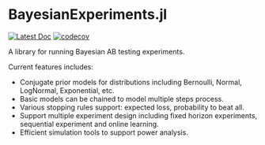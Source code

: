 BayesianExperiments.jl
====================

[![Latest Doc](https://img.shields.io/badge/docs-latest-blue.svg)](https://github.com/rakutentech/BayesianExperiments.jl/latest/)
[![codecov](https://codecov.io/gh/rakutentech/BayesianExperiments.jl/branch/main/graph/badge.svg?token=DOZ0HIW1V8)](https://codecov.io/gh/rakutentech/BayesianExperiments.jl)

A library for running Bayesian AB testing experiments.

Current features includes:

- Conjugate prior models for distributions including Bernoulli, Normal, LogNormal, Exponential, etc.
- Basic models can be chained to model multiple steps process.
- Various stopping rules support: expected loss, probability to beat all.
- Support multiple experiment design including fixed horizon experiments, sequential experiment and online learning.
- Efficient simulation tools to support power analysis.
